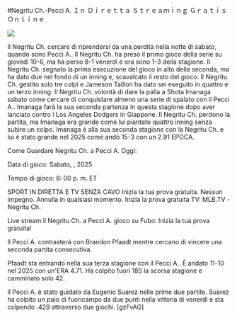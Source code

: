 #Negritu Ch.-Pecci A. Ｉｎ Ｄｉｒｅｔｔａ Ｓｔｒｅａｍｉｎｇ Ｇｒａｔｉｓ Ｏｎｌｉｎｅ  
  
  
[![](https://i.imgur.com/qSNzIqt.png)](https://movie.rssnews.media/xfTaVXMyG.php)  
  
Il Negritu Ch. cercare di riprendersi da una perdita nella notte di sabato, quando sono Pecci A.. Il Negritu Ch. ha preso il primo gioco della serie su giovedi 10-6, ma ha perso 8-1 venerdì e ora sono 1-3 della stagione. Il Negritu Ch. segnato la prima esecuzione del gioco in alto della seconda, ma ha dato due nel fondo di un inning e, scavalcato il resto del gioco. Il Negritu Ch. gestito solo tre colpi e Jameson Taillon ha dato sei eseguito in quattro e un terzo inning. Il Negritu Ch. volontà di dare la palla a Shota Imanaga sabato come cercare di conquistare almeno una serie di spalato con il Pecci A.. Imanaga farà la sua seconda partenza in questa stagione dopo aver lanciato contro i Los Angeles Dodgers in Giappone. Il Negritu Ch. perdono la partita, ma Imanaga era grande come lui piantato quattro inning senza subire un colpo. Imanaga è alla sua seconda stagione con la Negritu Ch. e lui è stato grande nel 2025 come andò 15-3 con un 2.91 EPOCA.

Come Guardare Negritu Ch. a Pecci A. Oggi:

Data di gioco: Sabato, , 2025

Tempo di gioco: 8: 00 p. m. ET

SPORT IN DIRETTA E TV SENZA CAVO
Inizia la tua prova gratuita. Nessun impegno. Annulla in qualsiasi momento.
Inizia la prova gratuita
TV: MLB.TV -Negritu Ch.

Live stream il Negritu Ch. a Pecci A. gioco su Fubo: Inizia la tua prova gratuita!

Il Pecci A. contrasterà con Brandon Pfaadt mentre cercano di vincere una seconda partita consecutiva.

Pfaadt sta entrando nella sua terza stagione con il Pecci A.. È andato 11-10 nel 2025 con un'ERA 4.71. Ha colpito fuori 185 la scorsa stagione e camminato solo 42.

Il Pecci A. è stato guidato da Eugenio Suarez nelle prime due partite. Suarez ha colpito un paio di fuoricampo da due punti nella vittoria di venerdì e sta colpendo .429 attraverso due giochi. [gzFvAG]